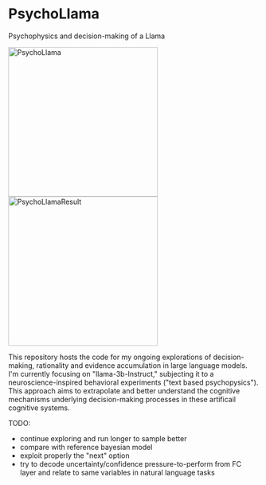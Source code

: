 # PsychoLlama
Psychophysics and decision-making of a Llama 

<p float="left">
  <img src="https://github.com/gmatteuc/PsychoLlama/assets/26957038/96028fb4-acec-43cb-845a-09249917a913" width="300" alt="PsychoLlama">
  <img src="https://github.com/gmatteuc/PsychoLlama/assets/26957038/f936c6e6-e8d7-4ab7-9e1e-3baa32c69581" width="300" alt="PsychoLlamaResult">  
</p>

This repository hosts the code for my ongoing explorations of decision-making, rationality and evidence accumulation in large language models. I'm currently focusing on "llama-3b-Instruct," subjecting it to a neuroscience-inspired behavioral experiments ("text based psychopysics"). This approach aims to extrapolate and better understand the cognitive mechanisms underlying decision-making processes in these artificail cognitive systems.

TODO:
- continue exploring and run longer to sample better
- compare with reference bayesian model
- exploit properly the "next" option
- try to decode uncertainty/confidence pressure-to-perform from FC layer and relate to same variables in natural language tasks
